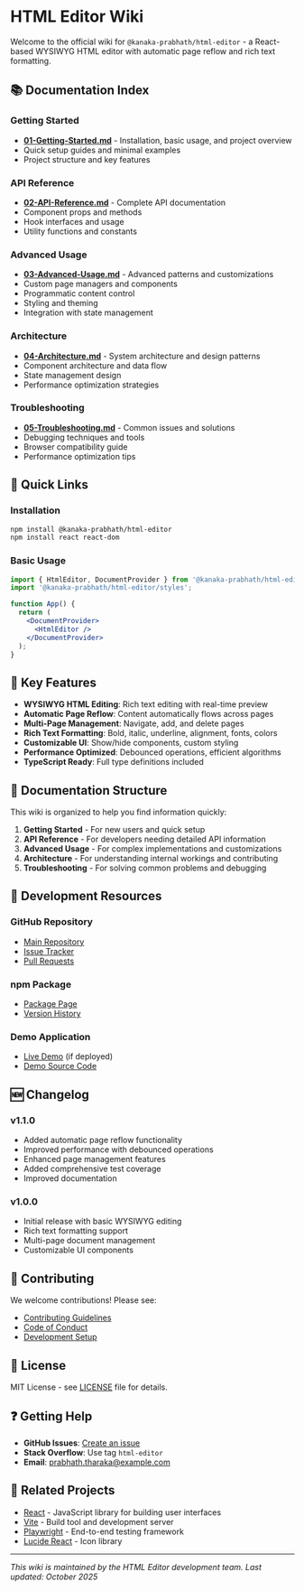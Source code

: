 # HTML Editor Wiki

Welcome to the official wiki for `@kanaka-prabhath/html-editor` - a React-based WYSIWYG HTML editor with automatic page reflow and rich text formatting.

## 📚 Documentation Index

### Getting Started
- **[01-Getting-Started.md](01-Getting-Started.md)** - Installation, basic usage, and project overview
- Quick setup guides and minimal examples
- Project structure and key features

### API Reference
- **[02-API-Reference.md](02-API-Reference.md)** - Complete API documentation
- Component props and methods
- Hook interfaces and usage
- Utility functions and constants

### Advanced Usage
- **[03-Advanced-Usage.md](03-Advanced-Usage.md)** - Advanced patterns and customizations
- Custom page managers and components
- Programmatic content control
- Styling and theming
- Integration with state management

### Architecture
- **[04-Architecture.md](04-Architecture.md)** - System architecture and design patterns
- Component architecture and data flow
- State management design
- Performance optimization strategies

### Troubleshooting
- **[05-Troubleshooting.md](05-Troubleshooting.md)** - Common issues and solutions
- Debugging techniques and tools
- Browser compatibility guide
- Performance optimization tips

## 🚀 Quick Links

### Installation
```bash
npm install @kanaka-prabhath/html-editor
npm install react react-dom
```

### Basic Usage
```jsx
import { HtmlEditor, DocumentProvider } from '@kanaka-prabhath/html-editor';
import '@kanaka-prabhath/html-editor/styles';

function App() {
  return (
    <DocumentProvider>
      <HtmlEditor />
    </DocumentProvider>
  );
}
```

## 🎯 Key Features

- **WYSIWYG HTML Editing**: Rich text editing with real-time preview
- **Automatic Page Reflow**: Content automatically flows across pages
- **Multi-Page Management**: Navigate, add, and delete pages
- **Rich Text Formatting**: Bold, italic, underline, alignment, fonts, colors
- **Customizable UI**: Show/hide components, custom styling
- **Performance Optimized**: Debounced operations, efficient algorithms
- **TypeScript Ready**: Full type definitions included

## 📖 Documentation Structure

This wiki is organized to help you find information quickly:

1. **Getting Started** - For new users and quick setup
2. **API Reference** - For developers needing detailed API information  
3. **Advanced Usage** - For complex implementations and customizations
4. **Architecture** - For understanding internal workings and contributing
5. **Troubleshooting** - For solving common problems and debugging

## 🔧 Development Resources

### GitHub Repository
- [Main Repository](https://github.com/Prabhath-Tharaka/htmleditor)
- [Issue Tracker](https://github.com/Prabhath-Tharaka/htmleditor/issues)
- [Pull Requests](https://github.com/Prabhath-Tharaka/htmleditor/pulls)

### npm Package
- [Package Page](https://www.npmjs.com/package/@kanaka-prabhath/html-editor)
- [Version History](https://www.npmjs.com/package/@kanaka-prabhath/html-editor?activeTab=versions)

### Demo Application
- [Live Demo](https://prabhath-tharaka.github.io/htmleditor) (if deployed)
- [Demo Source Code](./packages/demo-app/)

## 🆕 Changelog

### v1.1.0
- Added automatic page reflow functionality
- Improved performance with debounced operations
- Enhanced page management features
- Added comprehensive test coverage
- Improved documentation

### v1.0.0
- Initial release with basic WYSIWYG editing
- Rich text formatting support
- Multi-page document management
- Customizable UI components

## 🤝 Contributing

We welcome contributions! Please see:

- [Contributing Guidelines](../CONTRIBUTING.md)
- [Code of Conduct](https://github.com/Prabhath-Tharaka/htmleditor/blob/main/CODE_OF_CONDUCT.md)
- [Development Setup](../DEVELOPMENT.md)

## 📝 License

MIT License - see [LICENSE](../LICENSE) file for details.

## ❓ Getting Help

- **GitHub Issues**: [Create an issue](https://github.com/Prabhath-Tharaka/htmleditor/issues)
- **Stack Overflow**: Use tag `html-editor`
- **Email**: prabhath.tharaka@example.com

## 🔗 Related Projects

- [React](https://reactjs.org/) - JavaScript library for building user interfaces
- [Vite](https://vitejs.dev/) - Build tool and development server
- [Playwright](https://playwright.dev/) - End-to-end testing framework
- [Lucide React](https://lucide.dev/) - Icon library

---

*This wiki is maintained by the HTML Editor development team. Last updated: October 2025*